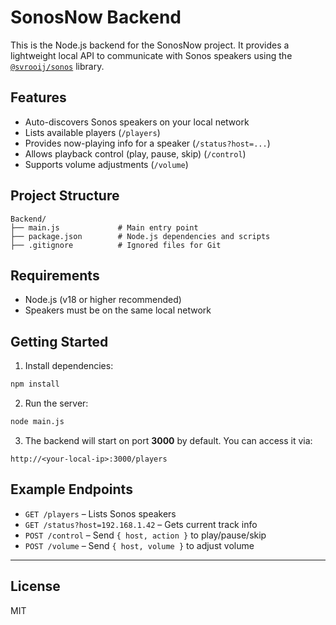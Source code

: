 # SonosNow Backend

This is the Node.js backend for the SonosNow project. It provides a lightweight local API to communicate with Sonos speakers using the [`@svrooij/sonos`](https://github.com/svrooij/node-sonos-ts) library.

## Features

- Auto-discovers Sonos speakers on your local network
- Lists available players (`/players`)
- Provides now-playing info for a speaker (`/status?host=...`)
- Allows playback control (play, pause, skip) (`/control`)
- Supports volume adjustments (`/volume`)

## Project Structure

```
Backend/
├── main.js             # Main entry point
├── package.json        # Node.js dependencies and scripts
├── .gitignore          # Ignored files for Git
```

## Requirements

- Node.js (v18 or higher recommended)
- Speakers must be on the same local network

## Getting Started

1. Install dependencies:

```bash
npm install
```

2. Run the server:

```bash
node main.js
```

3. The backend will start on port **3000** by default. You can access it via:

```
http://<your-local-ip>:3000/players
```

## Example Endpoints

- `GET /players` – Lists Sonos speakers
- `GET /status?host=192.168.1.42` – Gets current track info
- `POST /control` – Send `{ host, action }` to play/pause/skip
- `POST /volume` – Send `{ host, volume }` to adjust volume

---

## License

MIT
